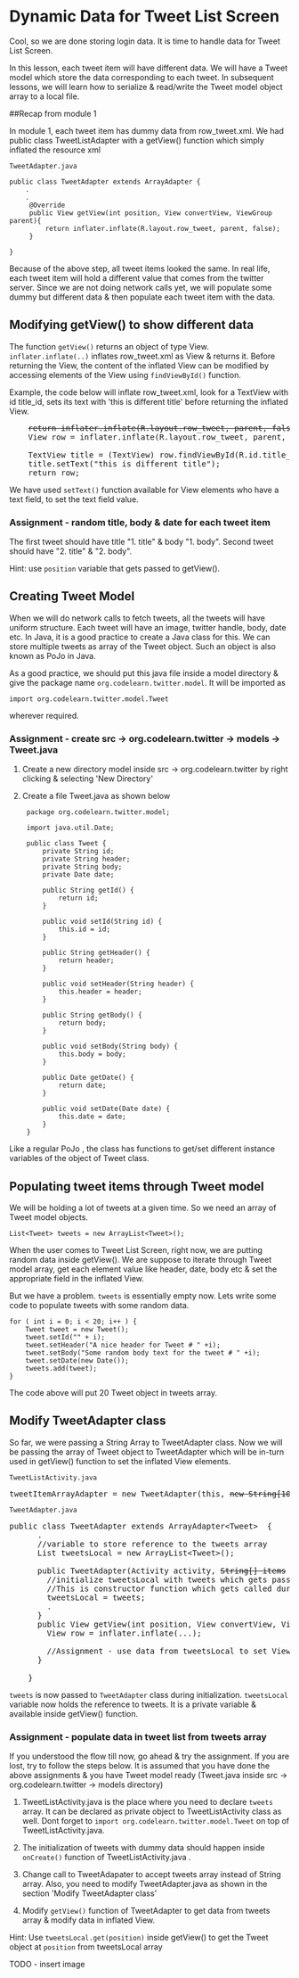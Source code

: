 # Dynamic Data for Tweet List Screen

Cool, so we are done storing login data. It is time to handle data for Tweet List Screen. 

In this lesson, each tweet item will have different data. We will have a Tweet model which store the data corresponding to each tweet. In subsequent lessons, we will learn how to serialize & read/write the Tweet model object array to a local file. 

##Recap from module 1

In module 1, each tweet item has dummy data from row_tweet.xml. We had public class TweetListAdapter with a getView() function which simply inflated the resource xml

`TweetAdapter.java`

	public class TweetAdapter extends ArrayAdapter {
		.
		.     
		 @Override
		 public View getView(int position, View convertView, ViewGroup parent){
			 return inflater.inflate(R.layout.row_tweet, parent, false);
		 }

	}

Because of the above step, all tweet items looked the same. In real life, each tweet item will hold a different value that comes from the twitter server. Since we are not doing network calls yet, we will populate some dummy but different data & then populate each tweet item with the data. 

## Modifying getView() to show different data

The function `getView()` returns an object of type View. `inflater.inflate(..)` inflates row_tweet.xml as View & returns it. Before returning the View, the content of the inflated View can be modified by accessing elements of the View using `findViewById()` function. 

Example, the code below will inflate row_tweet.xml, look for a TextView with id title_id, sets its text with 'this is different title' before returning the inflated View.

<pre>
	<strike>return inflater.inflate(R.layout.row_tweet, parent, false);</strike>
    View row = inflater.inflate(R.layout.row_tweet, parent, false);

	TextView title = (TextView) row.findViewById(R.id.title_id);
	title.setText("this is different title");
	return row;
</pre>

We have used `setText()` function available for View elements who have a text field, to set the text field value. 

### Assignment - random title, body & date for each tweet item

The first tweet should have title "1. title" & body "1. body". Second tweet should have "2. title" & "2. body". 

Hint: use `position` variable that gets passed to getView().


## Creating Tweet Model

When we will do network calls to fetch tweets, all the tweets will have uniform structure. Each tweet will have an image, twitter handle, body, date etc. In Java, it is a good practice to create a Java class for this. We can store multiple tweets as array of the Tweet object. Such an object is also known as PoJo in Java.

As a good practice, we should put this java file inside a model directory & give the package name `org.codelearn.twitter.model`. It will be imported as

    import org.codelearn.twitter.model.Tweet

wherever required.

### Assignment - create src -> org.codelearn.twitter -> models -> Tweet.java

1. Create a new directory model inside src -> org.codelearn.twitter by right clicking & selecting 'New Directory'

2. Create a file Tweet.java as shown below

		package org.codelearn.twitter.model;
		
		import java.util.Date;
		
		public class Tweet {
			private String id;
			private String header;
			private String body;
			private Date date;
			
			public String getId() {
				return id;
			}
			
			public void setId(String id) {
				this.id = id;
			}
			
			public String getHeader() {
				return header;
			}
			
			public void setHeader(String header) {
				this.header = header;
			}
			
			public String getBody() {
				return body;
			}
			
			public void setBody(String body) {
				this.body = body;
			}
			
			public Date getDate() {
				return date;
			}
			
			public void setDate(Date date) {
				this.date = date;
			}
		}

Like a regular PoJo , the class has functions to get/set different instance variables of the object of Tweet class. 

## Populating tweet items through Tweet model

We will be holding a lot of tweets at a given time. So we need an array of Tweet model objects. 

	List<Tweet> tweets = new ArrayList<Tweet>();

When the user comes to Tweet List Screen, right now, we are putting random data inside getView(). We are suppose to iterate through Tweet model array, get each element value like header, date, body etc & set the appropriate field in the inflated View. 

But we have a problem. `tweets` is essentially empty now. Lets write some code to populate tweets with some random data.

    for ( int i = 0; i < 20; i++ ) {
		Tweet tweet = new Tweet();
		tweet.setId("" + i);
		tweet.setHeader("A nice header for Tweet # " +i);
		tweet.setBody("Some random body text for the tweet # " +i);
		tweet.setDate(new Date());
		tweets.add(tweet);
	}

The code above will put 20 Tweet object in tweets array. 

## Modify TweetAdapter class

So far, we were passing a String Array to TweetAdapter class. Now we will be passing the array of Tweet object to TweetAdapter which will be in-turn used in getView() function to set the inflated View elements.

`TweetListActivity.java`

<pre>tweetItemArrayAdapter = new TweetAdapter(this, <span class="highlight"><strike>new String[10]</strike> tweets</span>);</pre>

`TweetAdapter.java`

<pre>public class TweetAdapter extends ArrayAdapter<span class="highlight">&lt;Tweet&gt;</span>  {
	  .
	  //variable to store reference to the tweets array
	  <span class="highlight">List<Tweet> tweetsLocal = new ArrayList&lt;Tweet&gt;();</span>

      public TweetAdapter(Activity activity, <span class="highlight"><strike>String[] items</strike> List&lt;Tweet&gt;</span> tweets) {
	    //initialize tweetsLocal with tweets which gets passed as argument. 
		//This is constructor function which gets called during new TweetAdapter() function call
		<span class="highlight">tweetsLocal = tweets;</span>
		.
	  }
	  public View getView(int position, View convertView, ViewGroup parent) {
	    View row = inflater.inflate(...);

	  	<span class="highlight">//Assignment - use data from tweetsLocal to set View elements in row</span>
	  }
	  
	}
</pre>

`tweets` is now passed to `TweetAdapter` class during initialization. `tweetsLocal` variable now holds the reference to tweets. It is a private variable & available inside getView() function. 

### Assignment - populate data in tweet list from tweets array

If you understood the flow till now, go ahead & try the assignment. If you are lost, try to follow the steps below. It is assumed that you have done the above assignments & you have Tweet model ready (Tweet.java inside src -> org.codelearn.twitter -> models directory)

1. TweetListActivity.java is the place where you need to declare `tweets` array. It can be declared as private object to TweetListActivity class as well. Dont forget to `import org.codelearn.twitter.model.Tweet` on top of TweetListActivity.java.

2. The initialization of tweets with dummy data should happen inside `onCreate()` function of TweetListActivity.java . 

3. Change call to TweetAdapater to accept tweets array instead of String array. Also, you need to modify TweetAdapter.java as shown in the section 'Modify TweetAdapter class'

4. Modify `getView()` function of TweetAdapter to get data from tweets array & modify data in inflated View.

Hint: Use `tweetsLocal.get(position)` inside getView() to get the Tweet object at `position` from tweetsLocal array

TODO - insert image
